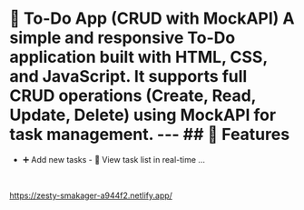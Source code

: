 # 📝 To-Do App (CRUD with MockAPI) A simple and responsive **To-Do application** built with **HTML, CSS, and JavaScript**. It supports **full CRUD operations (Create, Read, Update, Delete)** using **MockAPI** for task management. --- ## 🚀 Features
- ➕ Add new tasks - 👀 View task list in real-time …

<br>


https://zesty-smakager-a944f2.netlify.app/
